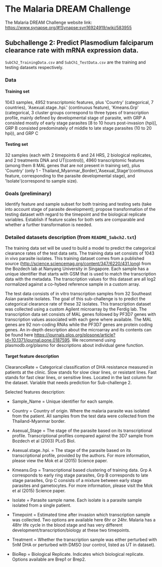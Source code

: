 # The Malaria DREAM Challenge
The Malaria DREAM Challenge website link: https://www.synapse.org/#!Synapse:syn16924919/wiki/583955

## Subchallenge 2: Predict Plasmodium falciparum clearance rate with mRNA expression data.

`SubCh2_TrainingData.csv` and `SubCh1_TestData.csv` are the training and testing datasets respectively.

### Data
#### Training set
1043 samples, 4952 transcriptomic features, plus 'Country' (categorical, 7 countries), 'Asexual.stage..hpi.' (continuous feature), 'Kmeans.Grp' (categorical, 3 cluster groups correspond to three types of transcription profile, mainly defined by developmental stage of parasite, with GRP A consisted mostly of early stage parasites [8 to 10 hours post-invasion (hpi)], GRP B consisted predominately of middle to late stage parasites (10 to 20 hpi)), and GRP C

#### Testing set 
32 samples (each with 2 timepoints 6 and 24 HRS, 2 biological replicates, and 2 treatments DNA and UT(control)), 4960 transcriptomic features (among them 8 MAL genes that are not present in training set), plus 'Country' (only 1 - Thailand_Myanmar_Border),'Asexual_Stage'(continuous feature, corresponding to the parasite developmental stage), and 'Isolate'(correspond to sample size).

### Goals (preliminary)
Identify feature and sample subset for both training and testing sets (take into account stage of parasite development); propose transformation of the testing dataset with regard to the timepoint and the biological replicate variables. Establish if feature scales for both sets are comparable and whether a further transformation is needed.


### Detailed datasets description (from `README_Subch2.txt`)

The training data set will be used to build a model to predict the categorical clearance rates of the test data sets. The training data set consists of 1043 in vivo parasite isolates.  This training dataset comes from a published source (http://science.sciencemag.org/content/347/6220/431.long) from the Bozdech lab at Nanyang University in Singapore. Each sample has a unique identifier that starts with GSM that is used to match the transcription data with the metadata. The transcription values for this dataset are all log2 normalized against a co-hybed reference sample in a custom array.

The test data consists of in vitro transcription samples from 32 Southeast Asian parasite isolates.
The goal of this sub-challenge is to predict the categorical clearance rate of these 32 isolates.
This transcription dataset was collected using a custom Agilent microarray by the Ferdig lab.
The transcription data set consists of MAL genes followed by PF3D7 genes with transcription values associated with each gene where available.
The MAL genes are 92 non-coding RNAs while the PF3D7 genes are protein coding genes.
An in-depth description about the microarray and its contents can be found here https://journals.plos.org/plosone/article?id=10.1371/journal.pone.0187595.
We recommend using plasmodb.org/plasmo for descriptions about individual gene function.



#### Target feature description

ClearanceRate = Categorical classification of DHA resistance measured in patients at the clinic. Slow stands for slow clear lines, or resistant lines. Fast stands for fast clear lines, or sensitive lines. Located in the last column for the dataset. Variable that needs prediction for Sub-challenge 2.



Selected features description:

- Sample_Name = Unique identifier for each sample.

- Country = Country of origin. Where the malaria parasite was isolated from the patient. All samples from the test data were collected from the Thailand-Myanmar border.

- Asexual_Stage = The stage of the parasite based on its transcriptional profile. Transcriptional profiles compared against the 3D7 sample from Bozdech et al (2003) PLoS Biol.

- Asexual.stage..hpi. = The stage of the parasite based on its transcriptional profile, provided by the authors. For more information, please view the Mok et al (2015) Science paper.

- Kmeans.Grp = Transcriptional based clustering of training data. Grp A corresponds to early ring stage parasites, Grp B corresponds to late stage parasites, Grp C consists of a mixture between early stage parasites and gametocytes. For more information, please visit the Mok et al (2015) Science paper.

- Isolate = Parasite sample name. Each isolate is a parasite sample isolated from a single patient. 

- Timepoint = Estimated time after invasion which transcription sample was collected. Two options are available here 6hr or 24hr. Malaria has a 48hr life cycle in the blood stage and has very different development/transcription/biology at these two timepoints.

- Treatment = Whether the transcription sample was either perturbed with 5nM DHA or perturbed with DMSO (our control, listed as UT in dataset).

- BioRep = Biological Replicate. Indicates which biological replicate. Options available are Brep1 or Brep2.

